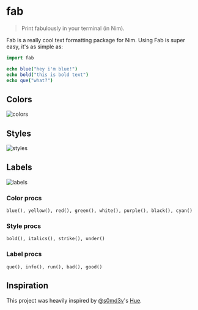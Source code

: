 # fab
> Print fabulously in your terminal (in Nim).

Fab is a really cool text formatting package for Nim. Using Fab is super easy, it's as simple as:
```Nim
import fab

echo blue("hey i'm blue!")
echo bold("this is bold text")
echo que("what?")
```

## Colors
![colors](https://xix.ph0x.me/colorss.png)

## Styles
![styles](https://xix.ph0x.me/styles.png)

## Labels
![labels](https://xix.ph0x.me/labels.png)

### Color procs
```
blue(), yellow(), red(), green(), white(), purple(), black(), cyan()
```

### Style procs
```
bold(), italics(), strike(), under()
```

### Label procs
```
que(), info(), run(), bad(), good()
```

## Inspiration
This project was heavily inspired by [@s0md3v](https://github.com/s0me3v)'s [Hue](https://github.com/s0md3v/hue).
